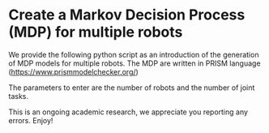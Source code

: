 # Create a Markov Decision Process (MDP) for multiple robots

We provide the following python script as an introduction of the generation of MDP models for multiple robots. 
The MDP are written in PRISM language (https://www.prismmodelchecker.org/)

The parameters to enter are the number of robots and the number of joint tasks.

This is an ongoing academic research, we appreciate you reporting any errors.
Enjoy!
